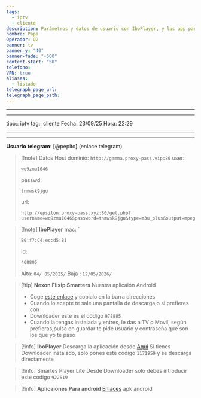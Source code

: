 ```yaml
---
tags:
  - iptv
  - cliente
description: Parámetros y datos de usuario con IboPlayer, y las app para android
nombre: Papa
Operador: O2
banner: tv
banner_y: "40"
banner-fade: "-500"
content-start: "50"
telefono:
VPN: true
aliases:
  - listado
telegraph_page_url:
telegraph_page_path:
---
```



---
---
tipo:: iptv
tag:: cliente
Fecha: 23/09/25
Hora: 22:29

---
---




**Usuario telegram**: [@pepito] (enlace telegram)


>[!note] Datos Host
>dominio: `http://gamma.proxy-pass.vip:80`
>user:
>``` 
>wq9zmu1046
>```
>passwd: 
>```
>tnmwsk9jgu
>```
>url: 
>```
>http://epsilon.proxy-pass.xyz:80/get.php?username=wq9zmu1046&password=tnmwsk9jgu&type=m3u_plus&output=mpegts
>```


>[!note] **IboPlayer**
>mac: `
>```
> B0:f7:C4:ec:d5:81
> ```
>id:
>```
> 408805
> ```
> 
> Alta: `04/ 05/2025/` 
> Baja : `12/05/2026/`



>[!tip] **Nexon Flixip Smarters**
>Nuestra aplicaión Android
>- Coge [este enlace](http://sw-apps.net/sw_nexon/Android%20App/NEXON_FLIXIP_Smarters.apk) y copialo en la barra direcciones
>- Cuando lo acepte te sale una pantalla de descarga,o si prefieres con
>- Downloader este es el código `978885` 
>- Cuando la tengas instalada y entres, le das a TV o Movil, según prefieras,pulsa en guardar te pide usuario y contraseña que son los que yo te paso

>[!info] **IboPlayer**
>Descarga la aplicación desde  [Aqui](http://ibodesk.com/iboupdate.apk)
Si tienes Downloader instalado, solo pones este código  `1171959` y se descarga directamente

> [!info] Smartes Player Lite
> Desde Downloader solo debes introducir este código `922519`

 >[!info] **Aplicaiones Para android**
 >[Enlaces](http://sw-apps.net/sw_nexon/Android%20App/NEXON-CODE-DOWNLOADER.txt) apk android
